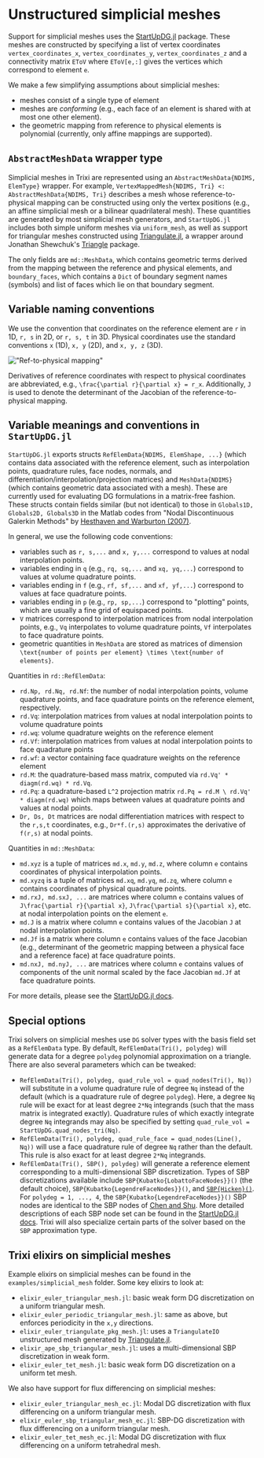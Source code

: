 # Unstructured simplicial meshes

Support for simplicial meshes uses the [StartUpDG.jl](https://github.com/jlchan/StartUpDG.jl)
package. These meshes are constructed by specifying a list of vertex coordinates `vertex_coordinates_x`,
`vertex_coordinates_y`, `vertex_coordinates_z` and a connectivity matrix `EToV` where `EToV[e,:]`
gives the vertices which correspond to element `e`.

We make a few simplifying assumptions about simplicial meshes:
* meshes consist of a single type of element
* meshes are _conforming_ (e.g., each face of an element is shared with at most one other element).
* the geometric mapping from reference to physical elements is polynomial (currently, only affine
  mappings are supported).

## `AbstractMeshData` wrapper type

Simplicial meshes in Trixi are represented using an `AbstractMeshData{NDIMS, ElemType}` wrapper.
For example, `VertexMappedMesh{NDIMS, Tri} <: AbstractMeshData{NDIMS, Tri}` describes a mesh whose
reference-to-physical mapping can be constructed using only the vertex positions (e.g., an affine
simplicial mesh or a bilinear quadrilateral mesh). These quantities are generated by most simplicial
mesh generators, and `StartUpDG.jl` includes both simple uniform meshes via `uniform_mesh`, as
well as support for triangular meshes constructed using
[Triangulate.jl](https://github.com/JuliaGeometry/Triangulate.jl), a wrapper around Jonathan Shewchuk's
[Triangle](https://www.cs.cmu.edu/~quake/triangle.html) package.

The only fields are `md::MeshData`, which contains geometric terms derived from the mapping between
the reference and physical elements, and `boundary_faces`, which contains a `Dict` of boundary
segment names (symbols) and list of faces which lie on that boundary segment.

## Variable naming conventions

We use the convention that coordinates on the reference element are ``r`` in 1D, ``r, s`` in 2D,
or ``r, s, t`` in 3D. Physical coordinates use the standard conventions ``x`` (1D),
``x, y`` (2D), and ``x, y, z`` (3D).

!["Ref-to-physical mapping"](https://user-images.githubusercontent.com/1156048/124361389-a2841380-dbf4-11eb-8ee4-33e71109c8bb.png)

Derivatives of reference coordinates with respect to physical coordinates are abbreviated, e.g.,
``\frac{\partial r}{\partial x} = r_x``. Additionally, ``J`` is used to denote the determinant of
the Jacobian of the reference-to-physical mapping.

## Variable meanings and conventions in `StartUpDG.jl`

`StartUpDG.jl` exports structs `RefElemData{NDIMS, ElemShape, ...}` (which contains data associated
with the reference element, such as interpolation points, quadrature rules, face nodes, normals,
and differentiation/interpolation/projection matrices) and `MeshData{NDIMS}` (which contains geometric
data associated with a mesh). These are currently used for evaluating DG formulations in a matrix-free
fashion. These structs contain fields similar (but not identical) to those in
`Globals1D, Globals2D, Globals3D` in the Matlab codes from "Nodal Discontinuous Galerkin Methods"
by [Hesthaven and Warburton (2007)](https://doi.org/10.1007/978-0-387-72067-8).

In general, we use the following code conventions:
* variables such as `r, s,...` and `x, y,...` correspond to values at nodal interpolation points.
* variables ending in `q` (e.g., `rq, sq,...` and `xq, yq,...`) correspond to values at volume
  quadrature points.
* variables ending in `f` (e.g., `rf, sf,...` and `xf, yf,...`) correspond to values at face
  quadrature points.
* variables ending in `p` (e.g., `rp, sp,...`) correspond to "plotting" points, which are usually
  a fine grid of equispaced points.
* `V` matrices correspond to interpolation matrices from nodal interpolation points, e.g., `Vq`
  interpolates to volume quadrature points, `Vf` interpolates to face quadrature points.
* geometric quantities in `MeshData` are stored as matrices of dimension
  ``\text{number of points per element} \times \text{number of elements}``.

Quantities in `rd::RefElemData`:
* `rd.Np, rd.Nq, rd.Nf`: the number of nodal interpolation points, volume quadrature points, and
  face quadrature points on the reference element, respectively.
* `rd.Vq`: interpolation matrices from values at nodal interpolation points to volume quadrature points
* `rd.wq`: volume quadrature weights on the reference element
* `rd.Vf`: interpolation matrices from values at nodal interpolation points to face quadrature points
* `rd.wf`: a vector containing face quadrature weights on the reference element
* `rd.M`: the quadrature-based mass matrix, computed via `rd.Vq' * diagm(rd.wq) * rd.Vq`.
* `rd.Pq`: a quadrature-based ``L^2`` projection matrix `rd.Pq = rd.M \ rd.Vq' * diagm(rd.wq)`
  which maps between values at quadrature points and values at nodal points.
* `Dr, Ds, Dt` matrices are nodal differentiation matrices with respect to the ``r,s,t`` coordinates,
  e.g., `Dr*f.(r,s)` approximates the derivative of ``f(r,s)`` at nodal points.

Quantities in `md::MeshData`:
* `md.xyz` is a tuple of matrices `md.x`, `md.y`, `md.z`, where column `e` contains coordinates of
  physical interpolation points.
* `md.xyzq` is a tuple of matrices `md.xq`, `md.yq`, `md.zq`, where column `e` contains coordinates
  of physical quadrature points.
* `md.rxJ, md.sxJ, ...` are matrices where column `e` contains values of
  ``J\frac{\partial r}{\partial x}``, ``J\frac{\partial s}{\partial x}``, etc. at nodal interpolation
  points on the element `e`.
* `md.J` is a matrix where column `e` contains values of the Jacobian ``J`` at nodal interpolation points.
* `md.Jf` is a matrix where column `e` contains values of the face Jacobian (e.g., determinant of
  the geometric mapping between a physical face and a reference face) at face quadrature points.
* `md.nxJ, md.nyJ, ...` are matrices where column `e` contains values of components of the unit
  normal scaled by the face Jacobian `md.Jf` at face quadrature points.

For more details, please see the [StartUpDG.jl docs](https://jlchan.github.io/StartUpDG.jl/dev/).

## Special options

Trixi solvers on simplicial meshes use `DG` solver types with the basis field set as a `RefElemData`
type. By default, `RefElemData(Tri(), polydeg)` will generate data for a degree `polydeg` polynomial
approximation on a triangle. There are also several parameters which can be tweaked:

* `RefElemData(Tri(), polydeg, quad_rule_vol = quad_nodes(Tri(), Nq))` will substitute in a volume
  quadrature rule of degree `Nq` instead of the default (which is a quadrature rule of degree `polydeg`).
  Here, a degree `Nq` rule will be exact for at least degree `2*Nq` integrands (such that the mass
  matrix is integrated exactly). Quadrature rules of which exactly integrate degree `Nq` integrands
  may also be specified by setting `quad_rule_vol = StartUpDG.quad_nodes_tri(Nq)`.
* `RefElemData(Tri(), polydeg, quad_rule_face = quad_nodes(Line(), Nq))` will use a face quadrature rule
  of degree `Nq` rather than the default. This rule is also exact for at least degree `2*Nq` integrands.
* `RefElemData(Tri(), SBP(), polydeg)` will generate a reference element corresponding to a
  multi-dimensional SBP discretization. Types of SBP discretizations available include
  `SBP{Kubatko{LobattoFaceNodes}}()` (the default choice), `SBP{Kubatko{LegendreFaceNodes}}()`, and
  [`SBP{Hicken}()`](https://doi.org/10.1007/s10915-020-01154-8). For `polydeg = 1, ..., 4`, the
  `SBP{Kubatko{LegendreFaceNodes}}()` SBP nodes are identical to the SBP nodes of
  [Chen and Shu](https://doi.org/10.1016/j.jcp.2017.05.025).
  More detailed descriptions of each SBP node set can be found in the
  [StartUpDG.jl docs](https://jlchan.github.io/StartUpDG.jl/dev/RefElemData/#RefElemData-based-on-SBP-finite-differences).
  Trixi will also specialize certain parts of the solver based on the `SBP` approximation type.

## Trixi elixirs on simplicial meshes

Example elixirs on simplicial meshes can be found in the `examples/simplicial_mesh` folder.
Some key elixirs to look at:

* `elixir_euler_triangular_mesh.jl`: basic weak form DG discretization on a uniform triangular mesh.
* `elixir_euler_periodic_triangular_mesh.jl`: same as above, but enforces periodicity in the ``x,y`` directions.
* `elixir_euler_triangulate_pkg_mesh.jl`: uses a `TriangulateIO` unstructured mesh generated by
  [Triangulate.jl](https://github.com/JuliaGeometry/Triangulate.jl).
* `elixir_ape_sbp_triangular_mesh.jl`: uses a multi-dimensional SBP discretization in weak form.
* `elixir_euler_tet_mesh.jl`: basic weak form DG discretization on a uniform tet mesh.

We also have support for flux differencing on simplicial meshes:
* `elixir_euler_triangular_mesh_ec.jl`: Modal DG discretization with flux differencing on a uniform triangular mesh.
* `elixir_euler_sbp_triangular_mesh_ec.jl`: SBP-DG discretization with flux differencing on a uniform triangular mesh.
* `elixir_euler_tet_mesh_ec.jl`: Modal DG discretization with flux differencing on a uniform tetrahedral mesh.
